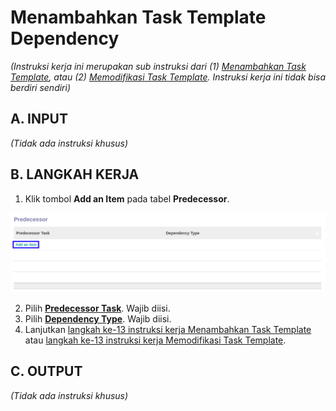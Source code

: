 # Menambahkan Task Template Dependency

*(Instruksi kerja ini merupakan sub instruksi dari (1) [Menambahkan Task Template](./menambah-task-template.md), atau (2) [Memodifikasi Task Template](./memodifikasi-task-template.md). Instruksi kerja ini tidak bisa berdiri sendiri)*

## A. INPUT

*(Tidak ada instruksi khusus)*

## B. LANGKAH KERJA

1. Klik tombol **Add an Item** pada tabel **Predecessor**.

![](../../img/project-template/tombol-add-item-predecessor.png)

2. Pilih **[Predecessor Task](./penjelasan.md#field-predecessor-task-id)**. Wajib diisi.
3. Pilih **[Dependency Type](./penjelasan.md#field-dependency-Type)**. Wajib diisi.
4. Lanjutkan [langkah ke-13 instruksi kerja Menambahkan Task Template](./menambah-task-template.md) atau [langkah ke-13 instruksi kerja Memodifikasi Task Template](./memodifikasi-task-template.md).

## C. OUTPUT

*(Tidak ada instruksi khusus)*
